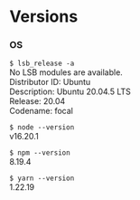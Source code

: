 # Versions

### OS

`$ lsb_release -a`  
No LSB modules are available.  
Distributor ID:	Ubuntu  
Description:	Ubuntu 20.04.5 LTS  
Release:	20.04  
Codename:	focal

`$ node --version`  
v16.20.1

`$ npm --version`  
8.19.4

`$ yarn --version`  
1.22.19
